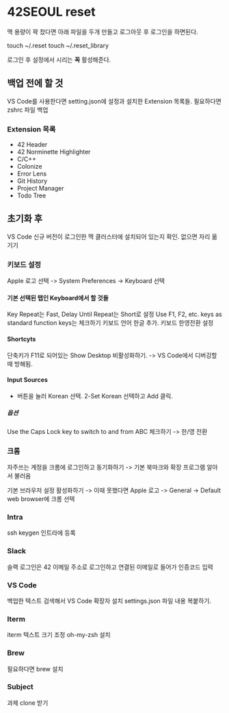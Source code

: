 # 42SEOUL reset

맥 용량이 꽉 찼다면 아래 파일을 두개 만들고 로그아웃 후 로그인을 하면된다.

touch ~/.reset
touch ~/.reset_library

로그인 후 설정에서 시리는 **꼭** 활성해준다.

## 백업 전에 할 것

VS Code를 사용한다면 setting.json에 설정과 설치한 Extension 목록들.
필요하다면 zshrc 파일 백업

### Extension 목록

- 42 Header
- 42 Norminette Highlighter
- C/C++
- Colonize
- Error Lens
- Git History
- Project Manager
- Todo Tree

## 초기화 후

VS Code 신규 버전이 로그인한 맥 클러스터에 설치되어 있는지 확인. 없으면 자리 옮기기

### 키보드 설정
Apple 로고 선택 -> System Preferences -> Keyboard 선택

#### 기본 선택된 탭인 Keyboard에서 할 것들
Key Repeat는 Fast, Delay Until Repeat는 Short로 설정
Use F1, F2, etc. keys as standard function keys는 체크하기
키보드 언어 한글 추가. 키보드 한영전환 설정

#### Shortcyts
단축키가 F11로 되어있는 Show Desktop 비활성화하기.
-> VS Code에서 디버깅할 때 방해됨.

#### Input Sources
+ 버튼을 눌러 Korean 선택.
2-Set Korean 선택하고 Add 클릭.
##### 옵션
Use the Caps Lock key to switch to and from ABC 체크하기
-> 한/영 전환

### 크롬
자주쓰는 계정을 크롬에 로그인하고 동기화하기
-> 기본 북마크와 확장 프로그램 알아서 불러옴

기본 브라우저 설정 활성화하기
-> 이때 못했다면 Apple 로고 -> General -> Default web browser에 크롬 선택

### Intra
ssh keygen 인트라에 등록

### Slack
슬랙 로그인은 42 이메일 주소로 로그인하고 연결된 이메일로 들어가 인증코드 입력

### VS Code
백업한 텍스트 검색해서 VS Code 확장자 설치
settings.json 파일 내용 복붙하기.

### Iterm
iterm 텍스트 크기 조정
oh-my-zsh 설치

### Brew
필요하다면 brew 설치

### Subject
과제 clone 받기
